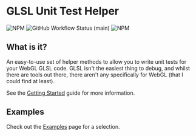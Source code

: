 # GLSL Unit Test Helper

![NPM](https://img.shields.io/npm/v/webgl-glsl-unit-test)
![GitHub Workflow Status (main)](https://img.shields.io/github/actions/workflow/status/squarefeet/webgl-glsl-unit-test/unit-test.yml)
![NPM](https://img.shields.io/npm/l/webgl-glsl-unit-test)


## What is it?

An easy-to-use set of helper methods to allow you to write unit tests for your WebGL GLSL code. GLSL isn't the easiest thing to debug, and whilst there are tools out there, there aren't any specifically for WebGL (that I could find at least).

See the [Getting Started](./GettingStarted.md) guide for more information.


## Examples

Check out the [Examples](./Examples.md) page for a selection.

